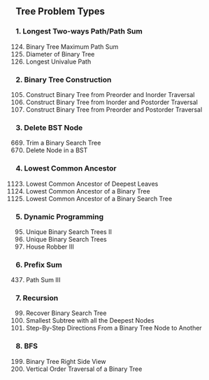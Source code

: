 ## Tree Problem Types ##

### 1. Longest Two-ways Path/Path Sum ###
124. Binary Tree Maximum Path Sum
543. Diameter of Binary Tree
687. Longest Univalue Path

### 2. Binary Tree Construction ###
105. Construct Binary Tree from Preorder and Inorder Traversal
106. Construct Binary Tree from Inorder and Postorder Traversal
889. Construct Binary Tree from Preorder and Postorder Traversal

### 3. Delete BST Node ###
669. Trim a Binary Search Tree
450. Delete Node in a BST

### 4. Lowest Common Ancestor ###
1123. Lowest Common Ancestor of Deepest Leaves
236. Lowest Common Ancestor of a Binary Tree
235. Lowest Common Ancestor of a Binary Search Tree

### 5. Dynamic Programming ###
95. Unique Binary Search Trees II
96. Unique Binary Search Trees 
337. House Robber III

### 6. Prefix Sum ### 
437. Path Sum III

### 7. Recursion ###
99. Recover Binary Search Tree
865. Smallest Subtree with all the Deepest Nodes
2096. Step-By-Step Directions From a Binary Tree Node to Another

### 8. BFS ###
199. Binary Tree Right Side View
987. Vertical Order Traversal of a Binary Tree
